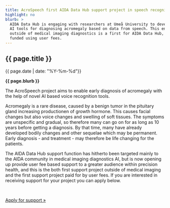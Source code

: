 ```yaml
---
title: AcroSpeech first AIDA Data Hub support project in speech recognition
highlight: no
blurb: >
  AIDA Data Hub is engaging with researchers at Umeå University to develop
  AI tools for diagnosing acromegaly based on data from speech. This engagement
  outside of medical imaging diagnostics is a first for AIDA Data Hub, and is
  funded using user fees.
---
```

## {{ page.title }}
<span class="small">{{ page.date | date: "%Y-%m-%d"}}</span>

<b>{{ page.blurb }}</b>

The AcroSpeech project aims to enable early diagnosis of acromegaly with the help of
novel AI based voice recognition tools.

Acromegaly is a rare disease, caused by a benign tumor in the pituitary gland
increasing productionen of growth hormone. This causes facial changes but also
voice changes and swelling of soft  tissues. The symptoms are unspecific and
gradual, so therefore many can go on for as long as 10 years before getting a
diagnosis. By that time, many have already developed bodily changes and other
sequelae which may be permanent. Early diagnosis - and treatment - may therefore
be life changing for the patients.

The AIDA Data Hub support function has hitherto been targeted mainly to the AIDA
community in medical imaging diagnostics AI, but is now opening up provide user
fee based support to a greater audience within precision health, and this is the
both first support project outside of medical imaging and the first support
project paid for by user fees. If you are interested in receiving support for
your project you can apply below.

<br/>

<a class="button" href="/support/#apply">Apply for support &raquo;</a>

